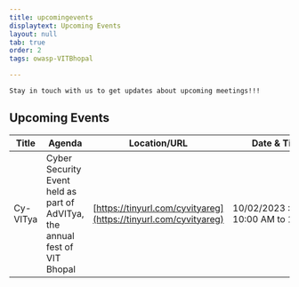 ```yaml
---
title: upcomingevents
displaytext: Upcoming Events
layout: null
tab: true
order: 2
tags: owasp-VITBhopal

---
```

```Stay in touch with us to get updates about upcoming meetings!!!```

## Upcoming Events

| Title | Agenda | Location/URL | Date & Time | Speaker
| --- | --- | --- | --- | --- |
| Cy-VITya | Cyber Security Event held as part of AdVITya, the annual fest of VIT Bhopal | [https://tinyurl.com/cyvityareg](https://tinyurl.com/cyvityareg) | 10/02/2023 : 10:00 AM to 1:00 PM | Dipanshu Parashar |

